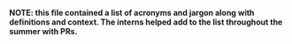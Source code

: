 **NOTE: this file contained a list of acronyms and jargon along with definitions and context. The interns helped add to the list throughout the summer with PRs.**